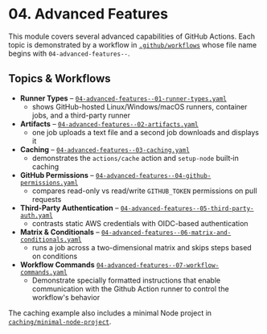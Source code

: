 # 04. Advanced Features

This module covers several advanced capabilities of GitHub Actions. Each topic is demonstrated by a workflow in [`.github/workflows`](../.github/workflows) whose file name begins with `04-advanced-features--`.

## Topics & Workflows

- **Runner Types** – [`04-advanced-features--01-runner-types.yaml`](../.github/workflows/04-advanced-features--01-runner-types.yaml)
  - shows GitHub-hosted Linux/Windows/macOS runners, container jobs, and a third-party runner
- **Artifacts** – [`04-advanced-features--02-artifacts.yaml`](../.github/workflows/04-advanced-features--02-artifacts.yaml)
  - one job uploads a text file and a second job downloads and displays it
- **Caching** – [`04-advanced-features--03-caching.yaml`](../.github/workflows/04-advanced-features--03-caching.yaml)
  - demonstrates the `actions/cache` action and `setup-node` built‑in caching
- **GitHub Permissions** – [`04-advanced-features--04-github-permissions.yaml`](../.github/workflows/04-advanced-features--04-github-permissions.yaml)
  - compares read-only vs read/write `GITHUB_TOKEN` permissions on pull requests
- **Third-Party Authentication** – [`04-advanced-features--05-third-party-auth.yaml`](../.github/workflows/04-advanced-features--05-third-party-auth.yaml)
  - contrasts static AWS credentials with OIDC-based authentication
- **Matrix & Conditionals** – [`04-advanced-features--06-matrix-and-conditionals.yaml`](../.github/workflows/04-advanced-features--06-matrix-and-conditionals.yaml)
  - runs a job across a two-dimensional matrix and skips steps based on conditions
- **Workflow Commands**
[`04-advanced-features--07-workflow-commands.yaml`](../.github/workflows/04-advanced-features--07-workflow-commands.yaml)
  - Demonstrate specially formatted instructions that enable communication with the Github Action runner to control the workflow's behavior

The caching example also includes a minimal Node project in [`caching/minimal-node-project`](./caching/minimal-node-project).